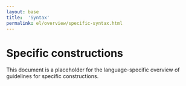 ```yaml
---
layout: base
title:  'Syntax'
permalink: el/overview/specific-syntax.html
---
```


# Specific constructions

This document is a placeholder for the language-specific overview of
guidelines for specific constructions.
